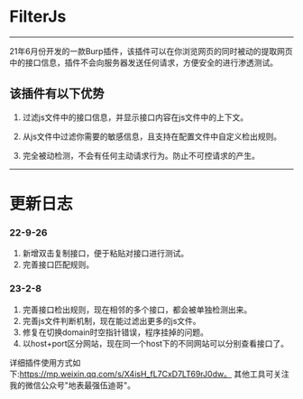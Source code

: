 # FilterJs
---
21年6月份开发的一款Burp插件，该插件可以在你浏览网页的同时被动的提取网页中的接口信息，插件不会向服务器发送任何请求，方便安全的进行渗透测试。
## 该插件有以下优势
1. 过滤js文件中的接口信息，并显示接口内容在js文件中的上下文。

2. 从js文件中过滤你需要的敏感信息，且支持在配置文件中自定义检出规则。

3. 完全被动检测，不会有任何主动请求行为。防止不可控请求的产生。

---


# 更新日志
### 22-9-26 
1. 新增双击复制接口，便于粘贴对接口进行测试。
2. 完善接口匹配规则。
### 23-2-8
1. 完善接口检出规则，现在相邻的多个接口，都会被单独检测出来。
3. 完善js文件判断机制，现在能过滤出更多的js文件。
4. 修复在切换domain时空指针错误，程序挂掉的问题。
5. 以host+port区分网站，现在同一个host下的不同网站可以分别查看接口了。


详细插件使用方式如下:https://mp.weixin.qq.com/s/X4isH_fL7CxD7LT69rJ0dw。
其他工具可关注我的微信公众号"地表最强伍迪哥"。
